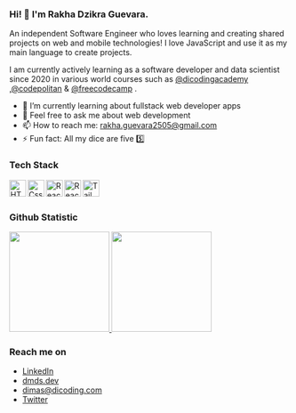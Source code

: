### Hi! 👋 I'm Rakha Dzikra Guevara.

An independent Software Engineer who loves learning and creating shared projects on web and mobile technologies! I love JavaScript and use it as my main language to create projects.

I am currently actively learning as a software developer and data scientist since 2020 in various world courses such as <a href="https://github.com/dicodingacademy">@dicodingacademy</a> ,<a href="https://github.com/dicodingacademy">@codepolitan</a> & <a href="https://www.freecodecamp.org/fcc9833abd3-dba0-42f1-8ef5-795cbafb659b">@freecodecamp</a> .

- 🌱 I’m currently learning about fullstack web developer apps
- 💬 Feel free to ask me about web development 
- 📫 How to reach me: rakha.guevara2505@gmail.com
- ⚡ Fun fact: All my dice are five 5️⃣

### Tech Stack
  <a href="#"><img align="left" alt="HTML" title="HTML5" width="30px" src="https://upload.wikimedia.org/wikipedia/commons/6/61/HTML5_logo_and_wordmark.svg" /></a>
  <a href="#"><img align="left" alt="Css3" title="Css3" width="30px" src="https://upload.wikimedia.org/wikipedia/commons/6/62/CSS3_logo.svg" /></a>
  <a href="https://www.javascript.com/"><img align="left" alt="React" title="React" width="30px" src="https://upload.wikimedia.org/wikipedia/commons/9/99/Unofficial_JavaScript_logo_2.svg" /></a>
  <a href="https://react.dev/"><img align="left" alt="React" title="React (Javascript Framework)" width="30px" src="https://upload.wikimedia.org/wikipedia/commons/a/a7/React-icon.svg" /></a>
  <a href="https://tailwindcss.com/"><img align="left" alt="Tailwind" title="Tailwind (Css Framework)" width="30px" src="https://upload.wikimedia.org/wikipedia/commons/d/d5/Tailwind_CSS_Logo.svg" /></a>
  <br>
  <br>
  
### Github Statistic
<p align="left">
<a href="https://github.com/dimasmds">
  <img height="180em" src="https://github-readme-stats-eight-theta.vercel.app/api?username=dimasmds&show_icons=true&theme=algolia&include_all_commits=true&count_private=true"/>
  <img height="180em" src="https://github-readme-stats-eight-theta.vercel.app/api/top-langs/?username=dimasmds&layout=compact&langs_count=8&theme=algolia"/>
</a>
</p>

### Reach me on
- <a href="https://linkedin.com/in/dimasmds/">LinkedIn</a>
- <a href="https://dmds.dev">dmds.dev</a>
- dimas@dicoding.com
- <a href="https://twitter/dimsmds">Twitter</a>
